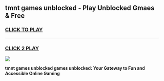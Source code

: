 
## tmnt games unblocked - Play Unblocked Gmaes & Free
<h3>
<a href="https://premium.freeplayer.one?title=tmnt_games_unblocked&ref=19F">CLICK TO PLAY</a></h3>
<hr>

<h3>
<a href="https://premium.freeplayer.one?title=tmnt_games_unblocked&ref=19F">CLICK 2 PLAY</a>
  
</h3>

<a href="https://premium.freeplayer.one?title=tmnt_games_unblocked&ref=19F/"><img src="https://clearcache.store/games.png"></a>


**tmnt games unblocked games unblocked: Your Gateway to Fun and Accessible Online Gaming**
